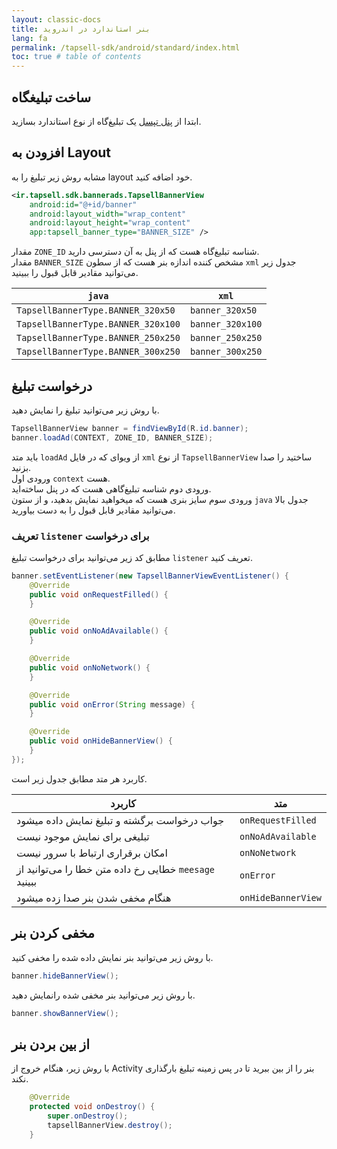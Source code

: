 ```yaml
---
layout: classic-docs
title: بنر استاندارد در اندروید
lang: fa
permalink: /tapsell-sdk/android/standard/index.html
toc: true # table of contents
---
```


## ساخت تبلیغگاه
ابتدا از [پنل تپسل](https://dashboard.tapsell.ir/) یک تبلیغ‌گاه از نوع استاندارد بسازید.

## افزودن به Layout
مشابه روش زیر تبلیغ را به layout خود اضافه کنید.

```xml
<ir.tapsell.sdk.bannerads.TapsellBannerView
    android:id="@+id/banner"
    android:layout_width="wrap_content"
    android:layout_height="wrap_content"
    app:tapsell_banner_type="BANNER_SIZE" />
```

مقدار `ZONE_ID` شناسه تبلیغ‌گاه هست که از پنل به آن دسترسی دارید.  
مقدار `BANNER_SIZE` مشخص کننده اندازه بنر هست که از سطون `xml` جدول زیر می‌توانید مقادیر قابل قبول را ببینید.

| `java` | `xml` |
| - | - |
| `TapsellBannerType.BANNER_320x50` | `banner_320x50` |
| `TapsellBannerType.BANNER_320x100` | `banner_320x100` |
| `TapsellBannerType.BANNER_250x250` | `banner_250x250` |
| `TapsellBannerType.BANNER_300x250` | `banner_300x250` |

## درخواست تبلیغ
با روش زیر می‌توانید تبلیغ را نمایش دهید.
```java
TapsellBannerView banner = findViewById(R.id.banner);
banner.loadAd(CONTEXT, ZONE_ID, BANNER_SIZE);
```
باید متد `loadAd` از ویوای که در فایل `xml` از نوع `TapsellBannerView` ساختید را صدا بزنید.  
 ورودی اول `context` هست.  
 ورودی دوم شناسه تبلیغ‌گاهی هست که در پنل ساخته‌اید.  
 ورودی سوم سایز بنری هست که میخواهید نمایش بدهید، و از ستون `java` جدول بالا می‌توانید مقادیر قابل قبول را به دست بیاورید. 

### تعریف `listener` برای درخواست
مطابق کد زیر می‌توانید برای درخواست تبلیغ `listener` تعریف کنید.

```java
banner.setEventListener(new TapsellBannerViewEventListener() {
    @Override
    public void onRequestFilled() {
    }

    @Override
    public void onNoAdAvailable() {
    }

    @Override
    public void onNoNetwork() {
    }

    @Override
    public void onError(String message) {
    }

    @Override
    public void onHideBannerView() {
    }
});
```

کاربرد هر متد مطابق جدول زیر است.

| کاربرد | متد |
| - | - |
| جواب درخواست برگشته و تبلیغ نمایش داده میشود | `onRequestFilled` |
| تبلیغی برای نمایش موجود نیست | `onNoAdAvailable` |
| امکان برقراری ارتباط با سرور نیست | `onNoNetwork` |
| خطایی رخ داده متن خطا را می‌توانید از `meesage` ببینید | `onError` |
| هنگام مخفی شدن بنر صدا زده میشود | `onHideBannerView` |

## مخفی کردن بنر
با روش زیر می‌توانید بنر نمایش داده شده را مخفی کنید.

```java
banner.hideBannerView();
```
با روش زیر می‌توانید بنر مخفی شده رانمایش دهید.

```java
banner.showBannerView();
```

## از بین بردن بنر
با روش زیر، هنگام خروج از Activity بنر را از بین ببرید تا در پس زمینه تبلیغ بارگذاری نکند.

```java
    @Override
    protected void onDestroy() {
        super.onDestroy();
        tapsellBannerView.destroy();
    }
```